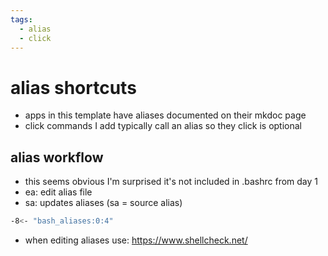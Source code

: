 ```yaml
---
tags:
  - alias 
  - click 
---
```

# alias shortcuts

- apps in this template have aliases documented on their mkdoc page
- click commands I add typically call an alias so they click is optional 

## alias workflow

- this seems obvious I'm surprised it's not included in .bashrc from day 1
- ea: edit alias file
- sa: updates aliases (sa = source alias)

```sh
-8<- "bash_aliases:0:4"
```

- when editing aliases use: <https://www.shellcheck.net/>
